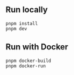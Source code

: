 ## Run locally

```
pnpm install
pnpm dev
```

## Run with Docker

```
pnpm docker-build
pnpm docker-run
```
